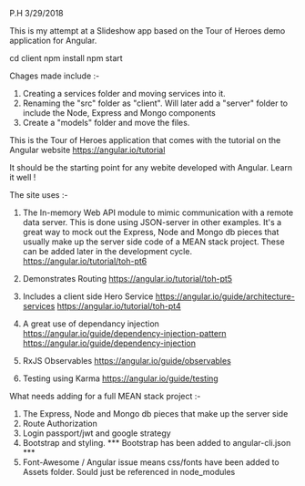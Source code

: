 P.H 3/29/2018

This is my attempt at a Slideshow app based on the Tour of Heroes demo application for Angular.

cd client
npm install
npm start


Chages made include :-
1. Creating a services folder and moving services into it.
2. Renaming the "src" folder as "client". Will later add a "server" folder to include the Node, Express and Mongo components 
3. Create a "models" folder and move the files.



This is the Tour of Heroes application that comes with the tutorial on the Angular website
https://angular.io/tutorial

It should be the starting point for any webite developed with Angular. Learn it well !

The site uses :-

1. The In-memory Web API module to mimic communication with a remote data server. 
   This is done using JSON-server in other examples. It's a great way to mock out the Express,
   Node and Mongo db pieces that usually make up the server side code of a MEAN stack project.
   These can be added later in the development cycle.
   https://angular.io/tutorial/toh-pt6

2. Demonstrates Routing 
   https://angular.io/tutorial/toh-pt5

3. Includes a client side Hero Service
   https://angular.io/guide/architecture-services
   https://angular.io/tutorial/toh-pt4

4. A great use of dependancy injection
   https://angular.io/guide/dependency-injection-pattern
   https://angular.io/guide/dependency-injection

5. RxJS Observables
   https://angular.io/guide/observables

6. Testing using Karma
   https://angular.io/guide/testing


What needs adding for a full MEAN stack project :-

1. The Express, Node and Mongo db pieces that make up the server side 
2. Route Authorization
3. Login passport/jwt and google strategy    
4. Bootstrap and styling. *** Bootstrap has been added to angular-cli.json ***
5. Font-Awesome / Angular issue means css/fonts have been added to Assets folder. Sould just be referenced in node_modules



